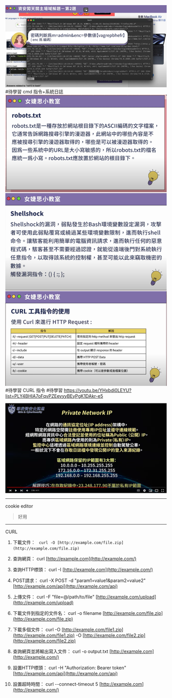 ![image.png](https://raw.githubusercontent.com/laudantstolam/imagesource/main/202305031407350.png)
#待學習 cmd 指令+系統日誌
![image.png](https://raw.githubusercontent.com/laudantstolam/imagesource/main/202305031413198.png)
![image.png](https://raw.githubusercontent.com/laudantstolam/imagesource/main/202305031439547.png)
![image.png](https://raw.githubusercontent.com/laudantstolam/imagesource/main/202305031439628.png)
#待學習 CURL 指令
#待學習 https://youtu.be/YHxbdi0LEYU?list=PLY4BHIA7oFqvPZEevyyBEyPgK1DAkr-e5

![](https://raw.githubusercontent.com/laudantstolam/imagesource/main/202305051805851.png)

---

cookie editor
>好用

---
CURL
1.  下載文件：
	` curl -O [http://example.com/file.zip](http://example.com/file.zip)`
    
2.  查詢網頁： curl [http://example.com](http://example.com/)
    
3.  查詢HTTP標頭： curl -I [http://example.com](http://example.com/)
    
4.  POST請求： curl -X POST -d "param1=value1&param2=value2" [http://example.com/api](http://example.com/api)
    
5.  上傳文件： curl -F "file=@/path/to/file" [http://example.com/upload](http://example.com/upload)
    
6.  下載文件到指定的文件名： curl -o filename [http://example.com/file.zip](http://example.com/file.zip)
    
7.  下載多個文件： curl -O [http://example.com/file1.zip](http://example.com/file1.zip) -O [http://example.com/file2.zip](http://example.com/file2.zip)
    
8.  查詢網頁並將輸出寫入文件： curl -o output.txt [http://example.com](http://example.com/)
    
9.  設置HTTP標頭： curl -H "Authorization: Bearer token" [http://example.com/api](http://example.com/api)
    
10.  設置超時時間： curl --connect-timeout 5 [http://example.com](http://example.com/)